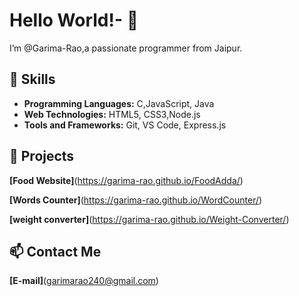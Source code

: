# Hello World!- 👋 
I’m @Garima-Rao,a passionate programmer from Jaipur.

## 🔧 Skills

- **Programming Languages:** C,JavaScript, Java
- **Web Technologies:** HTML5, CSS3,Node.js
- **Tools and Frameworks:** Git, VS Code, Express.js

## 🚀 Projects
**[Food Website]**(https://garima-rao.github.io/FoodAdda/)

**[Words Counter]**(https://garima-rao.github.io/WordCounter/)

**[weight converter]**(https://garima-rao.github.io/Weight-Converter/)

## 📫 Contact Me
**[E-mail]**(garimarao240@gmail.com)

<!---
Garima-Rao/Garima-Rao is a ✨ special ✨ repository because its `README.md` (this file) appears on your GitHub profile.
You can click the Preview link to take a look at your changes.
--->
